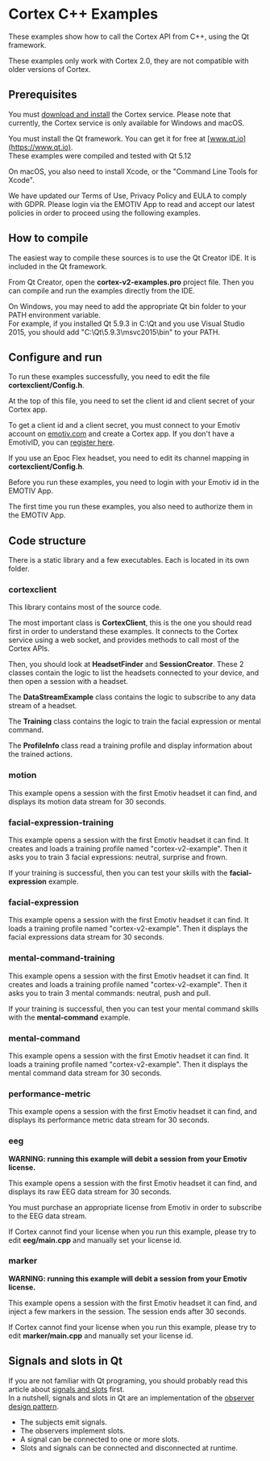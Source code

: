 # Cortex C++ Examples

These examples show how to call the Cortex API from C++, using the Qt framework.

These examples only work with Cortex 2.0, they are not compatible with older versions of Cortex.

## Prerequisites

You must [download and install](https://www.emotiv.com/developer/) the Cortex service. Please note that currently, the Cortex service is only available for Windows and macOS.

You must install the Qt framework. You can get it for free at [www.qt.io](https://www.qt.io).  
These examples were compiled and tested with Qt 5.12

On macOS, you also need to install Xcode, or the "Command Line Tools for Xcode".

We have updated our Terms of Use, Privacy Policy and EULA to comply with GDPR. Please login via the EMOTIV App to read and accept our latest policies in order to proceed using the following examples.

## How to compile

The easiest way to compile these sources is to use the Qt Creator IDE. It is included in the Qt framework.

From Qt Creator, open the **cortex-v2-examples.pro** project file. Then you can compile and run the examples directly from the IDE.

On Windows, you may need to add the appropriate Qt bin folder to your PATH environment variable.  
For example, if you installed Qt 5.9.3 in C:\Qt and you use Visual Studio 2015, you should add "C:\Qt\5.9.3\msvc2015\bin" to your PATH.

## Configure and run

To run these examples successfully, you need to edit the file **cortexclient/Config.h**.

At the top of this file, you need to set the client id and client secret of your Cortex app.

To get a client id and a client secret, you must connect to your Emotiv account on [emotiv.com](https://www.emotiv.com/my-account/cortex-apps/) and create a Cortex app. If you don't have a EmotivID, you can [register here](https://id.emotivcloud.com/eoidc/account/registration/).

If you use an Epoc Flex headset, you need to edit its channel mapping in **cortexclient/Config.h**.

Before you run these examples, you need to login with your Emotiv id in the EMOTIV App.

The first time you run these examples, you also need to authorize them in the EMOTIV App.

## Code structure

There is a static library and a few executables. Each is located in its own folder.

### cortexclient

This library contains most of the source code.

The most important class is **CortexClient**, this is the one you should read first in order to understand these examples. It connects to the Cortex service using a web socket, and provides methods to call most of the Cortex APIs.

Then, you should look at **HeadsetFinder** and **SessionCreator**. These 2 classes contain the logic to list the headsets connected to your device, and then open a session with a headset.

The **DataStreamExample** class contains the logic to subscribe to any data stream of a headset.

The **Training** class contains the logic to train the facial expression or mental command.

The **ProfileInfo** class read a training profile and display information about the trained actions.

### motion

This example opens a session with the first Emotiv headset it can find, and displays its motion data stream for 30 seconds.

### facial-expression-training

This example opens a session with the first Emotiv headset it can find. It creates and loads a training profile named "cortex-v2-example". Then it asks you to train 3 facial expressions: neutral, surprise and frown.

If your training is successful, then you can test your skills with the **facial-expression** example.

### facial-expression

This example opens a session with the first Emotiv headset it can find. It loads a training profile named "cortex-v2-example". Then it displays the facial expressions data stream for 30 seconds.

### mental-command-training

This example opens a session with the first Emotiv headset it can find. It creates and loads a training profile named "cortex-v2-example". Then it asks you to train 3 mental commands: neutral, push and pull.

If your training is successful, then you can test your mental command skills with the **mental-command** example.

### mental-command

This example opens a session with the first Emotiv headset it can find. It loads a training profile named "cortex-v2-example". Then it displays the mental command data stream for 30 seconds.

### performance-metric

This example opens a session with the first Emotiv headset it can find, and displays its performance metric data stream for 30 seconds.

### eeg

**WARNING: running this example will debit a session from your Emotiv license.**

This example opens a session with the first Emotiv headset it can find, and displays its raw EEG data stream for 30 seconds.

You must purchase an appropriate license from Emotiv in order to subscribe to the EEG data stream.

If Cortex cannot find your license when you run this example, please try to edit **eeg/main.cpp** and manually set your license id.

### marker

**WARNING: running this example will debit a session from your Emotiv license.**

This example opens a session with the first Emotiv headset it can find, and inject a few markers in the session. The session ends after 30 seconds.

If Cortex cannot find your license when you run this example, please try to edit **marker/main.cpp** and manually set your license id.

## Signals and slots in Qt

If you are not familiar with Qt programing, you should probably read this article about [signals and slots](http://doc.qt.io/qt-5/signalsandslots.html) first.  
In a nutshell, signals and slots in Qt are an implementation of the [observer design pattern](https://en.wikipedia.org/wiki/Observer_pattern).
* The subjects emit signals.
* The observers implement slots.
* A signal can be connected to one or more slots.
* Slots and signals can be connected and disconnected at runtime.
